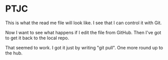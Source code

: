 # PTJC

This is what the read me file will look like. I see that I can control it with Git.

Now I want to see what happens if I edit the file from GitHub. Then I've got to get it back to the local repo.

That seemed to work. I got it just by writing "git pull". One more round up to the hub.
